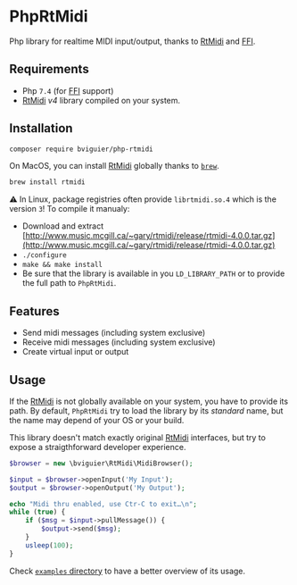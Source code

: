# PhpRtMidi
Php library for realtime MIDI input/output, thanks to [RtMidi](https://github.com/thestk/rtmidi) and [FFI](https://www.php.net/manual/en/book.ffi.php).

## Requirements
* Php `7.4` (for [FFI](https://www.php.net/manual/en/book.ffi.php) support)
* [RtMidi](https://github.com/thestk/rtmidi) *v4* library compiled on your system.

## Installation
```bash
composer require bviguier/php-rtmidi
```

On MacOS, you can install [RtMidi](https://github.com/thestk/rtmidi) globally thanks to [`brew`](https://brew.sh/).
```bash
brew install rtmidi
``` 

:warning: In Linux, package registries often provide `librtmidi.so.4` which is the version `3`!
To compile it manualy:
* Download and extract [http://www.music.mcgill.ca/~gary/rtmidi/release/rtmidi-4.0.0.tar.gz](http://www.music.mcgill.ca/~gary/rtmidi/release/rtmidi-4.0.0.tar.gz)
* `./configure`
* `make && make install`
* Be sure that the library is available in you `LD_LIBRARY_PATH` or to provide the full path to `PhpRtMidi`. 

## Features
* Send midi messages (including system exclusive)
* Receive midi messages (including system exclusive)
* Create virtual input or output

## Usage
If the [RtMidi](https://github.com/thestk/rtmidi) is not globally available on your system, you have to provide its path.
By default, `PhpRtMidi` try to load the library by its _standard_ name, but the name may depend of your OS or your build.

This library doesn't match exactly original [RtMidi](https://github.com/thestk/rtmidi) interfaces, but try to expose a straigthforward developer experience.
```php
$browser = new \bviguier\RtMidi\MidiBrowser();

$input = $browser->openInput('My Input');
$output = $browser->openOutput('My Output');

echo "Midi thru enabled, use Ctr-C to exit…\n";
while (true) {
    if ($msg = $input->pullMessage()) {
        $output->send($msg);
    }
    usleep(100);
}
```
Check [`examples` directory](https://github.com/b-viguier/PhpRtMidi/tree/main/examples) to have a better overview of its usage.

